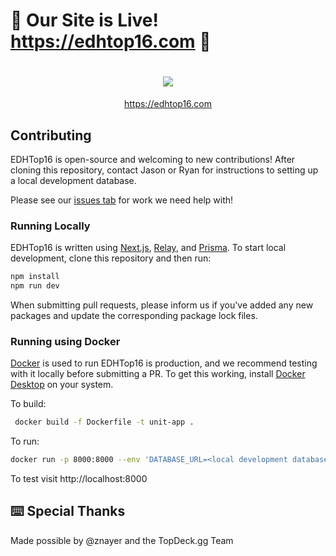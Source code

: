 # 🚀 Our Site is Live! https://edhtop16.com 🚀

<h1 align="center"><img src="https://github.com/EDH-Top-16/edhtop16/blob/main/public/icon.png"></h1>

<p align="center">
  <a href="https://edhtop16.com">https://edhtop16.com</a>
</p>

## Contributing

EDHTop16 is open-source and welcoming to new contributions! After cloning this
repository, contact Jason or Ryan for instructions to setting up a local
development database.

Please see our [issues tab](https://github.com/EDH-Top-16/edhtop16/issues) for
work we need help with!

### Running Locally

EDHTop16 is written using [Next.js](https://nextjs.org/),
[Relay](https://relay.dev/), and [Prisma](https://www.prisma.io/). To start
local development, clone this repository and then run:

```sh
npm install
npm run dev
```

When submitting pull requests, please inform us if you've added any new packages
and update the corresponding package lock files.

### Running using Docker

[Docker](https://www.docker.com/) is used to run EDHTop16 is production, and we
recommend testing with it locally before submitting a PR. To get this working,
install [Docker Desktop](https://www.docker.com/products/docker-desktop/) on
your system.

To build:

```sh
 docker build -f Dockerfile -t unit-app .
```

To run:

```sh
docker run -p 8000:8000 --env 'DATABASE_URL=<local development database>' --env 'TOPDECK_GG_API_KEY=<your topdeck api key>
```

To test visit http://localhost:8000

## ⌨️ Special Thanks

Made possible by @znayer and the TopDeck.gg Team

